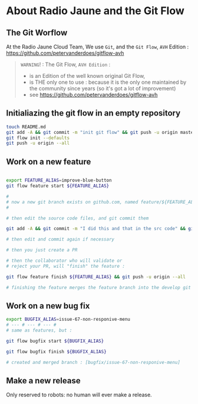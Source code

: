 # About Radio Jaune and the Git Flow

## The Git Worflow

At the Radio Jaune Cloud Team, We use `Git`, and the `Git Flow`, `AVH` Edition : https://github.com/petervanderdoes/gitflow-avh

> `WARNING`! : The Git Flow, `AVH Edition` :
> * is an Edition of the well known original Git Flow,
> * is THE only one to use : because it is the only one maintained by the community since years (so it's got a lot of improvement)
> * see https://github.com/petervanderdoes/gitflow-avh


## Initialiazing  the git flow in an empty repository

```bash
touch README.md
git add -A && git commit -m "init git flow" && git push -u origin master
git flow init --defaults
git push -u origin --all

```

## Work on a new feature

```bash

export FEATURE_ALIAS=improve-blue-button
git flow feature start ${FEATURE_ALIAS}

#
# now a new git branch exists on github.com, named feature/${FEATURE_ALIAS}
#

# then edit the source code files, and git commit them

git add -A && git commit -m "I did this and that in the src code" && git push -u origin HEAD

# then edit and commit again if necessary

# then you just create a PR

# then the collaborator who will validate or
# reject your PR, will "finish" the feature :

git flow feature finish ${FEATURE_ALIAS} && git push -u origin --all

# finishing the feature merges the feature branch into the develop git branch


```


## Work on a new bug fix



```bash
export BUGFIX_ALIAS=issue-67-non-responive-menu
# --- # --- # --- #
# same as features, but :

git flow bugfix start ${BUGFIX_ALIAS}

git flow bugfix finish ${BUGFIX_ALIAS}

# created and merged branch : [bugfix/issue-67-non-responive-menu]
```


## Make a new release

Only reserved to robots: no human will ever make a release.
